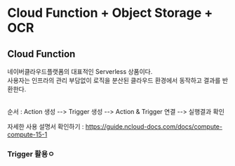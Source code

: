 # Cloud Function + Object Storage + OCR


## Cloud Function
네이버클라우드플랫폼의 대표적인 Serverless 상품이다.<br>
사용자는 인프라의 관리 부담없이 로직을 분산된 클라우드 환경에서 동작하고 결과를 반환한다.<br><br>

순서 : Action 생성 --> Trigger 생성 --> Action & Trigger 연결 --> 실행결과 확인 <br>

자세한 사용 설명서 확인하기 : <https://guide.ncloud-docs.com/docs/compute-compute-15-1>


### Trigger 활용ㅇ

